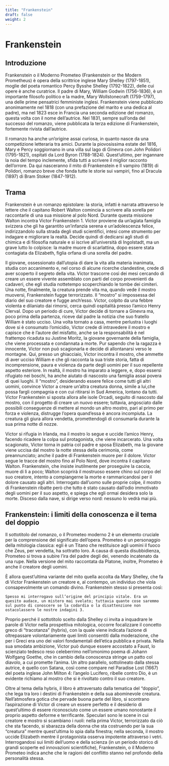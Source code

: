```yaml
---
title: "Frankenstein"
draft: false
weight: 2
---
```

# Frankenstein  

## Introduzione

 

Frankenstein o il Moderno Prometeo (Frankenstein or the Modern Prometheus) è opera della scrittrice inglese Mary Shelley (1797-1851), moglie del poeta romantico Percy Bysshe Shelley (1792-1822), delle cui opere è anche curatrice. Il padre di Mary, William Godwin (1756-1836), è un importante filosofo politico e la madre, Mary Wollstonecraft (1759-1797), una delle prime pensatrici femministe inglesi. Frankenstein viene pubblicato anonimamente nel 1818 (con una prefazione del marito e una dedica al padre), ma nel 1823 esce in Francia una seconda edizione del romanzo, questa volta con il nome dell’autrice. Nel 1831, sempre sull’onda del successo del romanzo, viene pubblicata la terza edizione di Frankenstein, fortemente rivista dall’autrice.

Il romanzo ha anche un’origine assai curiosa, in quanto nasce da una competizione letteraria tra amici. Durante la piovosissima estate del 1816, Mary e Percy soggiornano in una villa sul lago di Ginevra con John Polidori (1795-1821), ospitati da Lord Byron (1788-1824). Quest’ultimo, per ingannare la noia del tempo inclemente, sfida tutti a scrivere il miglior racconto dell’orrore. Da qui nasceranno il mito di Frankenstein e Il vampiro (1819) di Polidori, romanzo breve che fonda tutte le storie sui vampiri, fino al Dracula (1897) di Bram Stoker (1847-1912).

 

## Trama

 

Frankenstein è un romanzo epistolare: la storia, infatti è narrata attraverso le lettere che il capitano Robert Walton comincia a scrivere alla sorella per raccontarle di una sua missione al polo Nord. Durante questa missione Walton incontra Victor Frankenstein 1. Victor proviene da un’agiata famiglia svizzera che gli ha garantito un’infanzia serena e un’adolescenza felice, indirizzandolo sulla strada degli studi scientifici, intesi come strumento per indagare e migliorare la realtà. Decide quindi di dedicarsi agli studi di chimica e di filosofia naturale e si iscrive all’università di Ingolstadt, ma un grave lutto lo colpisce: la madre muore di scarlattina, dopo essere stata contagiata da Elizabeth, figlia orfana di una sorella del padre.

Il giovane, ossessionato dall’utopia di dare la vita alla materia inanimata, studia con accanimento e, nel corso di alcune ricerche clandestine, crede di aver scoperto il segreto della vita. Victor trascorre così dei mesi cercando di creare un essere vivente assemblato con parti del corpo provenienti da cadaveri, che egli studia nottetempo scoperchiando le tombe dei cimiteri. Una notte, finalmente, la creatura prende vita ma, quando vede il mostro muoversi, Frankenstein fugge terrorizzato. Il “mostro” si impossessa del diario del suo creatore e fugge anch’esso. Victor, colpito da una febbre violenta e dilaniato dai rimorsi, cerca quindi ospitalità presso l’amico Henry Clerval. Dopo un periodo di cure, Victor decide di tornare a Ginevra ma, poco prima della partenza, riceve dal padre la notizia che suo fratello William è stato ucciso. Una volta tornato a casa, mentre perlustra i luoghi dove si è consumato l’omicidio, Victor crede di intravedere il mostro e capisce che è l’autore del misfatto, anche se la responsabilità è nel frattempo ricaduta su Justine Moritz, la giovane governante della famiglia, che viene processata e condannata a morte. Pur sapendo che la ragazza è innocente, Victor non può scagionarla e decide di allontanarsi verso le montagne. Qui, presso un ghiacciaio, Victor incontra il mostro, che ammette di aver ucciso William e che gli racconta la sua triste storia, fatta di incomprensione, paura e violenza da parte degli uomini per il suo repellente aspetto esteriore. In realtà, il mostro ha imparato a leggere, e, dopo essersi rifugiato nei boschi, ha anche aiutato di nascosto una famiglia assai povera di quei luoghi. Il “mostro”, desiderando essere felice come tutti gli altri uomini, convince Victor a creare un’altra creatura donna, simile a lui,che possa fargli compagnia e con cui ritirarsi in Sud America, lontano da tutti. Victor Frankenstein si sposta allora alle isole Orcadi, seguito di nascosto dal mostro, con il progetto di creare un nuovo essere; tuttavia, angosciato dalle possibili conseguenze di mettere al mondo un altro mostro, pari al primo per forza e violenza, distrugge l’opera quand’essa è ancora incompiuta. La creatura gli giura allora vendetta, promettendogli di consumarla durante la sua prima notte di nozze.

Victor si rifugia in Irlanda, ma il mostro lo segue e uccide l’amico Henry, facendo ricadere la colpa sul protagonista, che viene incarcerato. Una volta scagionato, Victor torna in patria col padre e sposa Elizabeth, ma la giovane viene uccisa dal mostro la notte stessa della cerimonia, come preannunciato; anche il padre di Frankenstein muore per il dolore. Victor segue le tracce del mostro fino al Polo Nord, dove incontra il capitano Walton. Frankenstein, che insiste inutilmente per proseguire la caccia, muore di lì a poco; Walton scoprirà il mostruoso essere chino sul corpo del suo creatore, intento a compiangerne la morte e rammaricandosi per il dolore causato agli altri. Interrogato dall’uomo sulle proprie colpe, il mostro di Frankenstein ribatte però che tutto è stato causato dall’odio immotivato degli uomini per il suo aspetto, e spiega che egli ormai desidera solo la morte. Disceso dalla nave, si dirige verso nord: nessuno lo vedrà mai più.

 

## Frankenstein: i limiti della conoscenza e il tema del doppio

 

Il sottotitolo del romanzo, o il Prometeo moderno 2 è un elemento cruciale per la comprensione del significato dell’opera. Prometeo è un personaggio della mitologia classica: egli è un Titano che restituisce agli uomini il fuoco che Zeus, per vendetta, ha sottratto loro. A causa di questa disubbidienza, Prometeo si trova a subire l’ira del padre degli dei, venendo incatenato da una rupe. Nella versione del mito raccontata da Platone, inoltre, Prometeo è anche il creatore degli uomini.

È allora quest’ultima variante del mito quella accolta da Mary Shelley, che fa di Victor Frankenstein un creatore e, al contempo, un individuo che viola consapevolmente un comando divino. Frankenstein stesso si presenta così:

    Spesso mi interrogavo sull’origine del principio vitale. Era un quesito audace, un mistero mai svelato; tuttavia quante cose saremmo sul punto di conoscere se la codardia o la disattenzione non ostacolassero le nostre indagini 3.

Proprio perché il sottotitolo scelto dalla Shelley ci invita a inquadrare le parole di Victor nella prospettiva mitologica, occorre focalizzare il concetto greco di “tracotanza” (hybris), con la quale viene indicata l’azione di oltrepassare volontariamente quei limiti consentiti dalla moderazione, che per i Greci era uno dei valori fondamentali dell’etica pubblica e privata. Nella sua smodata ambizione, Victor può dunque essere accostato a Faust, lo scienziato tedesco reso celeberrimo nell’omonimo poema di Johann Wolfgang Goethe, che in cambio della conoscenza stringe un patto col diavolo, a cui promette l’anima. Un altro parallelo, sottolineato dalla stessa autrice, è quello con Satana, così come compare nel Paradise Lost (1667) del poeta inglese John Milton 4: l’angelo Lucifero, ribelle contro Dio, è un evidente richiamo al mostro che si è rivoltato contro il suo creatore.

Oltre al tema della hybris, il libro è attraversato dalla tematica del “doppio”, che lega tra loro i destini di Frankenstein e della sua abominevole creatura. Nell’atmosfera gotica che pervade buona parte del libro, si scontrano l’aspirazione di Victor di creare un essere perfetto e il desiderio di quest’ultimo di essere riconosciuto come un essere umano nonostante il proprio aspetto deforme e terrificante. Speculari sono le scene in cui creatore e mostro si scambiano i ruoli: nella prima Victor, terrorizzato da ciò che sta facendo, si sbarazza della donna che sta costruendo per la sua “creatura” mentre quest’ultima lo spia dalla finestra; nella seconda, il mostro uccide Elizabeth mentre il protagonista osserva impotente attraverso i vetri. Interrogandosi sui limiti dell’uomo e della scienza (in un periodo storico di grandi scoperte ed innovazioni scientifiche), Frankenstein, o il Moderno Prometeo indica anche che le ragioni del conflitto stanno nel profondo della personalità stessa.